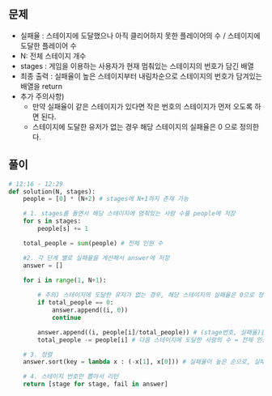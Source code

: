 ## 문제 
- 실패율 : 스테이지에 도달했으나 아직 클리어하지 못한 플레이어의 수 / 스테이지에 도달한 플레이어 수
- N: 전체 스테이지 개수
- stages : 게임을 이용하는 사용자가 현재 멈춰있는 스테이지의 번호가 담긴 배열
- 최종 출력 : 실패율이 높은 스테이지부터 내림차순으로 스테이지의 번호가 담겨있는 배열을 return
- 추가 주의사항)
   - 만약 실패율이 같은 스테이지가 있다면 작은 번호의 스테이지가 먼저 오도록 하면 된다.
   - 스테이지에 도달한 유저가 없는 경우 해당 스테이지의 실패율은 0 으로 정의한다.

## 풀이
```python
# 12:16 - 12:29
def solution(N, stages):
    people = [0] * (N+2) # stages에 N+1까지 존재 가능

    # 1. stages를 돌면서 해당 스테이지에 멈춰있는 사람 수를 people에 저장
    for s in stages:
        people[s] += 1

    total_people = sum(people) # 전체 인원 수

    #2. 각 단계 별로 실패율을 계산해서 answer에 저장
    answer = []

    for i in range(1, N+1):
        
        # 주의) 스테이지에 도달한 유저가 없는 경우, 해당 스테이지의 실패율은 0으로 정의
        if total_people == 0:
            answer.append((i, 0))
            continue

        answer.append((i, people[i]/total_people)) # (stage번호, 실패율)을 answer에 저장
        total_people -= people[i] # 다음 스테이지에 도달한 사람의 수 = 전체 인원 수 - 현재 스테이지까지만 온 사람 수

    # 3. 정렬
    answer.sort(key = lambda x : (-x[1], x[0])) # 실패율이 높은 순으로, 실패율 같다면 작은 스테이지 먼저 오도록

    # 4. 스테이지 번호만 뽑아서 리턴
    return [stage for stage, fail in answer]

```